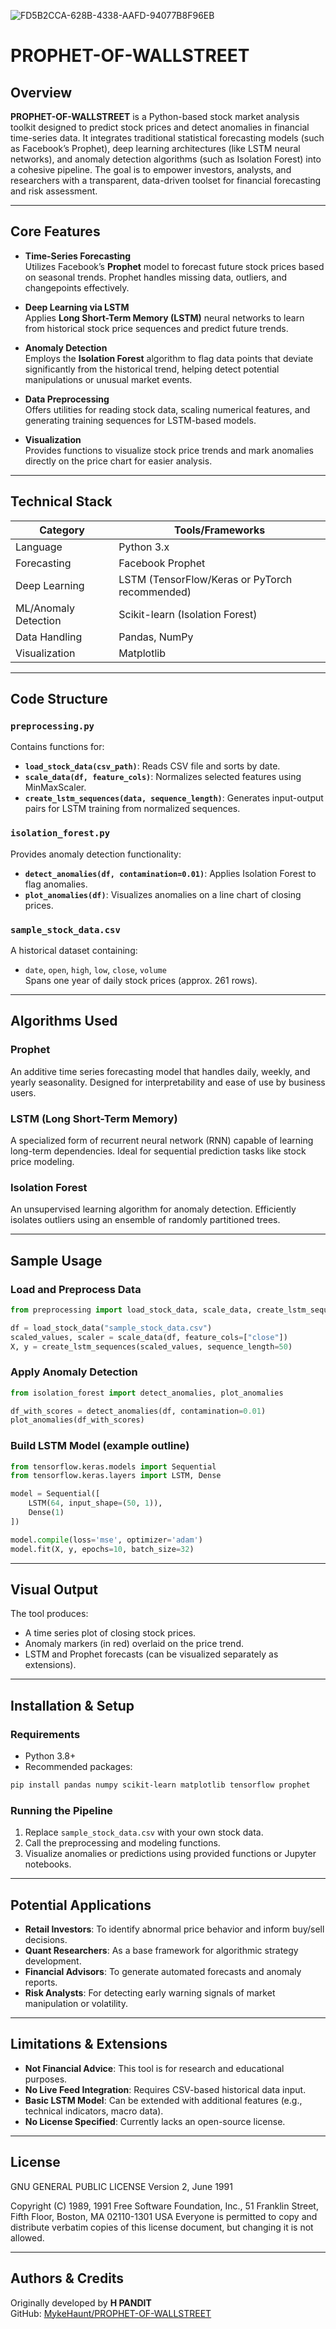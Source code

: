 ![FD5B2CCA-628B-4338-AAFD-94077B8F96EB](https://github.com/user-attachments/assets/5e42c8f8-e306-42f3-bc3f-364f00157758)


# PROPHET-OF-WALLSTREET

## Overview

**PROPHET-OF-WALLSTREET** is a Python-based stock market analysis toolkit designed to predict stock prices and detect anomalies in financial time-series data. It integrates traditional statistical forecasting models (such as Facebook’s Prophet), deep learning architectures (like LSTM neural networks), and anomaly detection algorithms (such as Isolation Forest) into a cohesive pipeline. The goal is to empower investors, analysts, and researchers with a transparent, data-driven toolset for financial forecasting and risk assessment.

---

## Core Features

- **Time-Series Forecasting**  
  Utilizes Facebook’s **Prophet** model to forecast future stock prices based on seasonal trends. Prophet handles missing data, outliers, and changepoints effectively.

- **Deep Learning via LSTM**  
  Applies **Long Short-Term Memory (LSTM)** neural networks to learn from historical stock price sequences and predict future trends.

- **Anomaly Detection**  
  Employs the **Isolation Forest** algorithm to flag data points that deviate significantly from the historical trend, helping detect potential manipulations or unusual market events.

- **Data Preprocessing**  
  Offers utilities for reading stock data, scaling numerical features, and generating training sequences for LSTM-based models.

- **Visualization**  
  Provides functions to visualize stock price trends and mark anomalies directly on the price chart for easier analysis.

---

## Technical Stack

| Category            | Tools/Frameworks                                |
|---------------------|--------------------------------------------------|
| Language            | Python 3.x                                       |
| Forecasting         | Facebook Prophet                                |
| Deep Learning       | LSTM (TensorFlow/Keras or PyTorch recommended)  |
| ML/Anomaly Detection| Scikit-learn (Isolation Forest)                 |
| Data Handling       | Pandas, NumPy                                   |
| Visualization       | Matplotlib                                      |

---

## Code Structure

### `preprocessing.py`

Contains functions for:
- **`load_stock_data(csv_path)`**: Reads CSV file and sorts by date.
- **`scale_data(df, feature_cols)`**: Normalizes selected features using MinMaxScaler.
- **`create_lstm_sequences(data, sequence_length)`**: Generates input-output pairs for LSTM training from normalized sequences.

### `isolation_forest.py`

Provides anomaly detection functionality:
- **`detect_anomalies(df, contamination=0.01)`**: Applies Isolation Forest to flag anomalies.
- **`plot_anomalies(df)`**: Visualizes anomalies on a line chart of closing prices.

### `sample_stock_data.csv`

A historical dataset containing:
- `date`, `open`, `high`, `low`, `close`, `volume`  
Spans one year of daily stock prices (approx. 261 rows).

---

## Algorithms Used

### Prophet

An additive time series forecasting model that handles daily, weekly, and yearly seasonality. Designed for interpretability and ease of use by business users.

### LSTM (Long Short-Term Memory)

A specialized form of recurrent neural network (RNN) capable of learning long-term dependencies. Ideal for sequential prediction tasks like stock price modeling.

### Isolation Forest

An unsupervised learning algorithm for anomaly detection. Efficiently isolates outliers using an ensemble of randomly partitioned trees.

---

## Sample Usage

### Load and Preprocess Data

```python
from preprocessing import load_stock_data, scale_data, create_lstm_sequences

df = load_stock_data("sample_stock_data.csv")
scaled_values, scaler = scale_data(df, feature_cols=["close"])
X, y = create_lstm_sequences(scaled_values, sequence_length=50)
```

### Apply Anomaly Detection

```python
from isolation_forest import detect_anomalies, plot_anomalies

df_with_scores = detect_anomalies(df, contamination=0.01)
plot_anomalies(df_with_scores)
```

### Build LSTM Model (example outline)

```python
from tensorflow.keras.models import Sequential
from tensorflow.keras.layers import LSTM, Dense

model = Sequential([
    LSTM(64, input_shape=(50, 1)),
    Dense(1)
])

model.compile(loss='mse', optimizer='adam')
model.fit(X, y, epochs=10, batch_size=32)
```

---

## Visual Output

The tool produces:
- A time series plot of closing stock prices.
- Anomaly markers (in red) overlaid on the price trend.
- LSTM and Prophet forecasts (can be visualized separately as extensions).

---

## Installation & Setup

### Requirements

- Python 3.8+
- Recommended packages:

```bash
pip install pandas numpy scikit-learn matplotlib tensorflow prophet
```

### Running the Pipeline

1. Replace `sample_stock_data.csv` with your own stock data.
2. Call the preprocessing and modeling functions.
3. Visualize anomalies or predictions using provided functions or Jupyter notebooks.

---

## Potential Applications

- **Retail Investors**: To identify abnormal price behavior and inform buy/sell decisions.
- **Quant Researchers**: As a base framework for algorithmic strategy development.
- **Financial Advisors**: To generate automated forecasts and anomaly reports.
- **Risk Analysts**: For detecting early warning signals of market manipulation or volatility.

---

## Limitations & Extensions

- **Not Financial Advice**: This tool is for research and educational purposes.
- **No Live Feed Integration**: Requires CSV-based historical data input.
- **Basic LSTM Model**: Can be extended with additional features (e.g., technical indicators, macro data).
- **No License Specified**: Currently lacks an open-source license.

---

## License

GNU GENERAL PUBLIC LICENSE
                       Version 2, June 1991

 Copyright (C) 1989, 1991 Free Software Foundation, Inc.,
 51 Franklin Street, Fifth Floor, Boston, MA 02110-1301 USA
 Everyone is permitted to copy and distribute verbatim copies
 of this license document, but changing it is not allowed.

---

## Authors & Credits

Originally developed by **H PANDIT**  
GitHub: [MykeHaunt/PROPHET-OF-WALLSTREET](https://github.com/MykeHaunt/PROPHET-OF-WALLSTREET)
